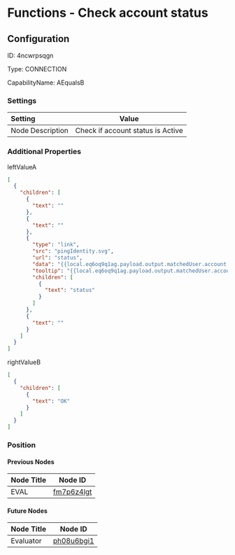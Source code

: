 # Functions - Check account status
## Configuration
ID:  4ncwrpsqgn

Type: CONNECTION 

CapabilityName: AEqualsB

### Settings
| Setting | Value  |
| :------------------------ | ---------------------------------------- |
| Node Description | Check if account status is Active | 





### Additional Properties
leftValueA
```json 
[
  {
    "children": [
      {
        "text": ""
      },
      {
        "text": ""
      },
      {
        "type": "link",
        "src": "pingIdentity.svg",
        "url": "status",
        "data": "{{local.eq6oq9q1ag.payload.output.matchedUser.account.status}}",
        "tooltip": "{{local.eq6oq9q1ag.payload.output.matchedUser.account.status}}",
        "children": [
          {
            "text": "status"
          }
        ]
      },
      {
        "text": ""
      }
    ]
  }
]
```


rightValueB
```json 
[
  {
    "children": [
      {
        "text": "OK"
      }
    ]
  }
]
```





### Position

#### Previous Nodes
| Node Title | Node ID |
| :------------- | ------------ |
| EVAL | [fm7p6z4lgt](./fm7p6z4lgt.md) | 
 
 #### Future Nodes
| Node Title | Node ID |
| :------------- | ------------ |
| Evaluator |[ph08u6bgi1](./ph08u6bgi1.md) | 